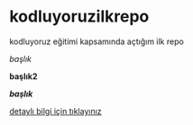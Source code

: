 # kodluyoruzilkrepo
kodluyoruz eğitimi kapsamında açtığım ilk repo

*başlık*

**başlık2**

***başlık***

[detaylı bilgi için tıklayınız]()
